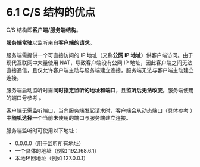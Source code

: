 # 6.1 C/S 结构的优点

C/S 结构即**客户端/服务端结构**。

**服务端常驻**以监听来自**客户端的请求**。

服务端需提供一个可直接访问的 IP 地址（又称**公网 IP 地址**）供客户端访问。由于现代互联网中大量使用 NAT，导致客户端没有公网 IP 地址，因此客户端之间无法直接通信，且仅允许客户端主动与服务端建立连接，服务端无法与客户端主动建立连接。

服务端启动监听时需**同时指定监听的地址和端口**，且**监听后无法改变**。服务端使用的端口号参考 [](chapter-05-01.md)。

客户端无需监听端口，当向服务端发起请求时，客户端会从动态端口（具体参考 [](chapter-05-01.md)）中**随机选择**一个当前未使用的端口与服务端建立连接。

服务端监听时可使用以下地址：

+ 0.0.0.0（用于监听所有地址）
+ 一个具体的地址（例如 192.168.6.1）
+ 本地环回地址（例如 127.0.0.1）